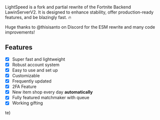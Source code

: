 
LightSpeed is a fork and partial rewrite of the Fortnite Backend LawinServerV2. It is designed to enhance stability, offer production-ready features, and be blazingly fast. 🔥

Huge thanks to @thisisanto on Discord for the ESM rewrite and many code improvements!

## Features

- [x] Super fast and lightweight
- [x] Robust account system
- [x] Easy to use and set up
- [x] Customizable
- [x] Frequently updated
- [x] 2FA Feature
- [x] New item shop every day **automatically**
- [x] Fully featured matchmaker with queue
- [x] Working gifting

te)
